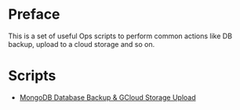 # Preface

This is a set of useful Ops scripts to perform common actions like DB backup, upload to a cloud storage and so on.

# Scripts

- [MongoDB Database Backup & GCloud Storage Upload](./scripts/mongo-gcloud-backup.sh)
